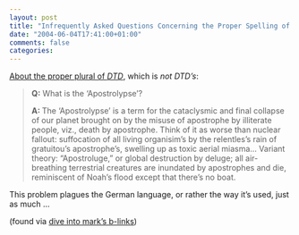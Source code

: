 ```yaml
---
layout: post
title: "Infrequently Asked Questions Concerning the Proper Spelling of 'DTD' in its Plural Form"
date: "2004-06-04T17:41:00+01:00"
comments: false
categories: 
---
```


<p><a href="http://xml.coverpages.org/properSpellingForPluralOfDTD.html">About the proper plural of <em>DTD</em></a>, which is <em>not</em> <em>DTD&#8217;s</em>:</p>

<blockquote>
<p><strong>Q:</strong> What is the &#8216;Apostrolypse&#8217;? </p>

<p><strong>A: </strong>The &#8216;Apostrolypse&#8217; is a term for the cataclysmic and final collapse of our planet brought on by the misuse of apostrophe by illiterate people, viz., death by apostrophe. Think of it as worse than nuclear fallout: suffocation of all living organisim&#8217;s by the relentles&#8217;s rain of gratuitou&#8217;s apostrophe&#8217;s, swelling up as toxic aerial miasma&#8230; Variant theory: &#8220;Apostroluge,&#8221; or global destruction by deluge; all air-breathing terrestrial creatures are inundated by apostrophes and die, reminiscent of Noah&#8217;s flood except that there&#8217;s no boat.</p>
</blockquote>

<p>This problem plagues the German language, or rather the way it&#8217;s used, just as much &#8230; </p>

<p>(found via <a href="http://diveintomark.org/archives/blinks/2004/06/#b20040604122024">dive into mark&#8217;s b-links</a>)</p>


